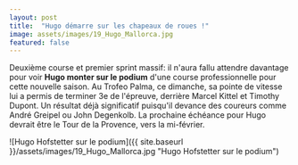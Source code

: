 ```yaml
---
layout: post
title:  "Hugo démarre sur les chapeaux de roues !"
image: assets/images/19_Hugo_Mallorca.jpg
featured: false
---
```


Deuxième course et premier sprint massif: il n'aura fallu attendre davantage pour voir **Hugo monter sur le podium** d'une course professionnelle pour cette nouvelle saison. Au Trofeo Palma, ce dimanche, sa pointe de vitesse lui a permis de terminer 3e de l'épreuve, derrière Marcel Kittel et Timothy Dupont. Un résultat déjà significatif puisqu'il devance des coureurs comme André Greipel ou John Degenkolb. La prochaine échéance pour Hugo devrait être le Tour de la Provence, vers la mi-février.

![Hugo Hofstetter sur le podium]({{ site.baseurl }}/assets/images/19_Hugo_Mallorca.jpg "Hugo Hofstetter sur le podium")